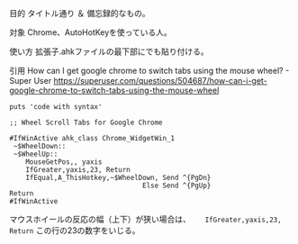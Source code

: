 <!--
title:   Chromeのタブ上でマウスホイールを動かすとタブが切り替わる。
tags:    AutoHotkey,Chrome
id:      f06a3287c36f1efd76d6
private: false
-->
目的
タイトル通り ＆ 備忘録的なもの。

対象
Chrome、AutoHotKeyを使っている人。

使い方
拡張子.ahkファイルの最下部にでも貼り付ける。

引用
How can I get google chrome to switch tabs using the mouse wheel? - Super User
https://superuser.com/questions/504687/how-can-i-get-google-chrome-to-switch-tabs-using-the-mouse-wheel

```AutoHotKey:chrome_wheel.ahk
puts 'code with syntax'

;; Wheel Scroll Tabs for Google Chrome

#IfWinActive ahk_class Chrome_WidgetWin_1
 ~$WheelDown::
 ~$WheelUp::
    MouseGetPos,, yaxis
    IfGreater,yaxis,23, Return
    IfEqual,A_ThisHotkey,~$WheelDown, Send ^{PgDn}
                                 Else Send ^{PgUp}
Return
#IfWinActive

```

マウスホイールの反応の幅（上下）が狭い場合は、
```    IfGreater,yaxis,23, Return ```
この行の23の数字をいじる。